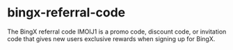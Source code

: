 # bingx-referral-code
The BingX referral code IMOIJ1 is a promo code, discount code, or invitation code that gives new users exclusive rewards when signing up for BingX. 

